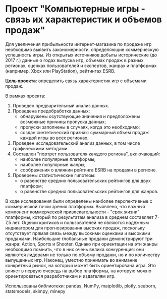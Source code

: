 # Проект "Компьютерные игры - связь их характеристик и объемов продаж"

Для увеличения прибыльности интернет-магазина по продаже игр необходимо выявить закономерности, определяющие коммерческую успешность игры. Из открытых источников добыты исторические (до 2017 г.) данные о годах выпуска игр, объемах продаж в разных регионах, оценках пользователей и экспертов, жанрах и платформах (например, Xbox или PlayStation), рейтингах ESRB.

**Цель проекта**: определить связь характеристик игр с объемами продаж.

В рамках проекта:
1. Проведен предварительный анализ данных.
2. Проведена предобработка данных:
    - обнаружены осутствующие значения и предположены возможные причины пропуска данных;
    - пропуски заполнены в случаях, когда это необходимо;
    - создан синтетический признак: суммарный объем продаж каждой игры во всех регионах.
3. Проведен исследовательский анализ данных, в том числе графическими методами.
4. Составлен "портрет пользователя каждого региона", включающий:
    - наиболее популярные платформы;
    - наиболее популярные жанры;
    - соображения о влиянии рейтинга ESRB на продажи в регионе.
5. Проверены статистические гипотезы:
    - о равенстве средних пользовательских рейтингов для двух платформ;
    - о равенстве средних пользовательских рейтингов для жанров.

В ходе исследования были определены наиболее перспективные с коммерческой точки зрения платформы. Выявлено, что важный компонент коммерческой привлекательности - "срок жизни" платформы, который по результатам анализа в среднем составляет 7-7,5 лет. Оценки критиков и пользователей не являются надёжным индикатором для прогнозирования высоких продаж, поскольку отсутствует прямая связь между высокими оценками и высокими продажами. Наибольшие глобальные продажи демонстрируют три жанра: Action, Sports и Shooter. Однако при ориентации на эти жанры необходимо помнить, что в них очень велика конкуренция: они являются лидерами не только по объему продажи, но и по количеству выпущенных игр. Наконец, уместно принимать во внимание конкретный рынок, на который может быть ориентирована игра. Это влияет в первую очередь на выбор платформы, на которую можно ориентироваться разработчикам и издателям игр.

Использованы библиотеки: pandas, NumPy, matplotlib, plotly, seaborn, statsmodels, skimpy, minepy 